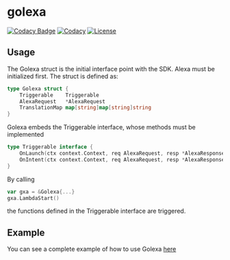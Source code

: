 # golexa

[![Codacy Badge](https://api.codacy.com/project/badge/Grade/cc64a91c4de74032bf559c98f6a78cdf)](https://app.codacy.com/app/battaroberto/golexa?utm_source=github.com&utm_medium=referral&utm_content=robertobatts/golexa&utm_campaign=Badge_Grade_Dashboard)
[![Codacy](https://img.shields.io/badge/Code%20Quality%20A-success.svg)](https://app.codacy.com/project/battaroberto/golexa/dashboard?bid=13997035) [![License](https://img.shields.io/badge/License-MPL%202.0-blue.svg)](https://www.mozilla.org/en-US/MPL/2.0/FAQ/)

## Usage

The Golexa struct is the initial interface point with the SDK.  Alexa must be
 initialized first.  The struct is defined as:

```Go
type Golexa struct {
	Triggerable    Triggerable
	AlexaRequest   *AlexaRequest
	TranslationMap map[string]map[string]string
}
```

Golexa embeds the Triggerable interface, whose methods must be implemented

```Go
type Triggerable interface {
	OnLaunch(ctx context.Context, req AlexaRequest, resp *AlexaResponse) error
	OnIntent(ctx context.Context, req AlexaRequest, resp *AlexaResponse) error
}
```

By calling 

```Go
var gxa = &Golexa{...}
gxa.LambdaStart()
```
the functions defined in the Triggerable interface are triggered.

## Example

You can see a complete example of how to use Golexa [here](https://github.com/robertobatts/golexa/blob/master/samples/scorekeeper/scorekeeper.go)
